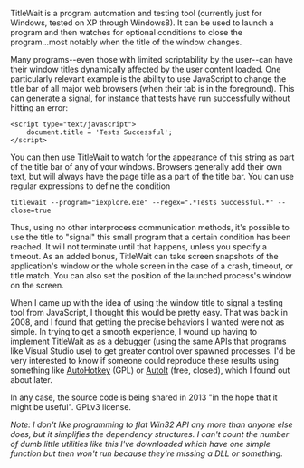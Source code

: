 TitleWait is a program automation and testing tool (currently just for Windows, tested on XP through Windows8).  It can be used to launch a program and then watches for optional conditions to close the program...most notably when the title of the window changes.

Many programs--even those with limited scriptability by the user--can have their window titles dynamically affected by the user content loaded.  One particularly relevant example is the ability to use JavaScript to change the title bar of all major web browsers (when their tab is in the foreground).  This can generate a signal, for instance that tests have run successfully without hitting an error:

    <script type="text/javascript">
        document.title = 'Tests Successful';
    </script>

You can then use TitleWait to watch for the appearance of this string as part of the title bar of any of your windows.  Browsers generally add their own text, but will always have the page title as a part of the title bar.  You can use regular expressions to define the condition

	titlewait --program="iexplore.exe" --regex=".*Tests Successful.*" --close=true

Thus, using no other interprocess communication methods, it's possible to use the title to "signal" this small program that a certain condition has been reached.  It will not terminate until that happens, unless you specify a timeout.  As an added bonus, TitleWait can take screen snapshots of the application's window or the whole screen in the case of a crash, timeout, or title match.  You can also set the position of the launched process's window on the screen.

When I came up with the idea of using the window title to signal a testing tool from JavaScript, I thought this would be pretty easy.  That was back in 2008, and I found that getting the precise behaviors I wanted were not as simple.  In trying to get a smooth experience, I wound up having to implement TitleWait as as a debugger (using the same APIs that programs like Visual Studio use) to get greater control over spawned processes.  I'd be very interested to know if someone could reproduce these results using something like [AutoHotkey](http://en.wikipedia.org/wiki/AutoHotkey) (GPL) or [AutoIt](http://en.wikipedia.org/wiki/AutoIt) (free, closed), which I found out about later.

In any case, the source code is being shared in 2013 "in the hope that it might be useful".  GPLv3 license.

*Note: I don't like programming to flat Win32 API any more than anyone else does, but it simplifies the dependency structures.  I can't count the number of dumb little utilities like this I've downloaded which have one simple function but then won't run because they're missing a DLL or something.*
